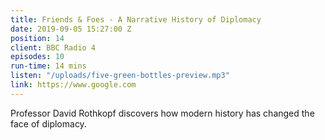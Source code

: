 ```yaml
---
title: Friends & Foes - A Narrative History of Diplomacy
date: 2019-09-05 15:27:00 Z
position: 14
client: BBC Radio 4
episodes: 10
run-time: 14 mins
listen: "/uploads/five-green-bottles-preview.mp3"
link: https://www.google.com
---
```


Professor David Rothkopf discovers how modern history has changed the face of diplomacy.